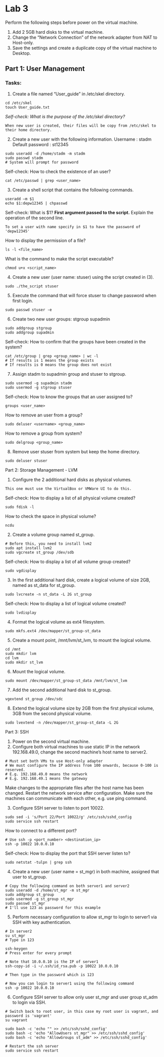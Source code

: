 # Lab 3
Perform the following steps before power on the virtual machine.  
1. Add 2 5GB hard disks to the virtual machine.  
2. Change the “Network Connection” of the network adapter from NAT to Host-only.  
3. Save the settings and create a duplicate copy of the virtual machine to Desktop.

## Part 1: User Management

### Tasks:
1. Create a file named “User_guide” in /etc/skel directory.
```
cd /etc/skel
touch User_guide.txt
```
*Self-check: What is the purpose of the /etc/skel directory?*
```
When new user is created, their files will be copy from /etc/skel to their home directory.
```

2. Create a new user with the following information.
Username	: stadm
Default password	: st12345
```
sudo useradd -d /home/stadm -m stadm
sudo passwd stadm
# System will prompt for password
```

Self-check:
How to check the existence of an user?
```
cat /etc/passwd | grep <user_name>
```

3. Create a shell script that contains the following commands.
```
useradd –m $1
echo $1:depw12345 | chpasswd
```

Self-check:
What is $1?   **First argument passed to the script.**
Explain the operation of the second line.  
```
To set a user with name specify in $1 to have the password of 'depw12345'
```
How to display the permission of a file?  
```
ls -l <file_name>
```
What is the command to make the script executable?  
```
chmod u+x <script_name>
```

4. Create a new user (user name: stuser) using the script created in (3).
```
sudo ./the_script stuser
```

5. Execute the command that will force stuser to change password when first login.
```
sudo passwd stuser -e
```

6. Create two new user groups:
stgroup
supadmin
```
sudo addgroup stgroup
sudo addgroup supadmin
```

Self-check:
How to confirm that the groups have been created in the system?
```
cat /etc/group | grep <group_name> | wc -l
# If results is 1 means the group exists
# If results is 0 means the group does not exist
```

7. Assign stadm to supadmin group and stuser to stgroup.
```
sudo usermod -g supadmin stadm
sudo usermod -g stgroup stuser
```

Self-check:
How to know the groups that an user assigned to?
```
groups <user_name>
```
How to remove an user from a group?
```
sudo deluser <username> <group_name>
```
How to remove a group from system?
```
sudo delgroup <group_name>
```

8. Remove user stuser from system but keep the home directory.
```
sudo deluser stuser
```


Part 2: Storage Management - LVM

1. Configure the 2 additional hard disks as physical volumes.
```
This one must use the VirtualBox or VMWare UI to do this.
```

Self-check:
How to display a list of all physical volume created?
```
sudo fdisk -l
```
How to check the space in physical volume?
```
ncdu
```

2. Create a volume group named st_group.
```
# Before this, you need to install lvm2
sudo apt install lvm2
sudo vgcreate st_group /dev/sdb
```

Self-check:
How to display a list of all volume group created?
```
sudo vgdisplay
```

3. In the first additional hard disk, create a logical volume of size 2GB, named as st_data for st_group.
```
sudo lvcreate -n st_data -L 2G st_group
```

Self-check:
How to display a list of logical volume created?
```
sudo lvdisplay
```

4. Format the logical volume as ext4 filesystem.
```
sudo mkfs.ext4 /dev/mapper/st_group-st_data
```
5. Create a mount point, /mnt/lvm/st_lvm, to mount the logical volume.
```
cd /mnt
sudo mkdir lvm
cd lvm
sudo mkdir st_lvm
```
6. Mount the logical volume.
```
sudo mount /dev/mapper/st_group-st_data /mnt/lvm/st_lvm
```
7. Add the second additional hard disk to st_group.
```
vgextend st_group /dev/sdc
```
8. Extend the logical volume size by 2GB from the first physical volume, 3GB from the second physical volume.
```
sudo lvextend -n /dev/mapper/st_group-st_data -L 2G
```



Part 3: SSH

1. Power on the second virtual machine.
2. Configure both virtual machines to use static IP in the network 192.168.49.0, change the second machine’s host name to server2.
```
# Must set both VMs to use Host-only adapter
# We must configure the IP address from 100 onwards, because 0-100 is reserved.
# E.g. 192.168.49.0 means the network
# E.g. 192.168.49.1 means the gateway
```


Make changes to the appropriate files after the host name has been changed.
Restart the network service after configuration.
Make sure the machines can communicate with each other, e.g. use ping command.

3. Configure SSH server to listen to port 10022.
```
sudo sed -i 's/Port 22/Port 10022/g' /etc/ssh/sshd_config
sudo service ssh restart
```

How to connect to a different port?
```
# Use ssh -p <port_number> <destination_ip>
ssh -p 10022 10.0.0.10
```

Self-check:
How to display the port that SSH server listen to?
```
sudo netstat -tulpn | grep ssh
```

4. Create a new user (user name = st_mgr) in both machine, assigned that user to st_group.
```
# Copy the following command on both server1 and server2
sudo useradd -d /home/st_mgr -m st_mgr
sudo addgroup st_group
sudo usermod -g st_group st_mgr
sudo passwd st_mgr
# I'll use 123 as password for this example
```
5. Perform necessary configuration to allow st_mgr to login to server1 via SSH with key authentication.
```
# In server2
su st_mgr
# Type in 123

ssh-keygen
# Press enter for every prompt

# Note that 10.0.0.10 is the IP of server1
ssh-copy-id -i ~/.ssh/id_rsa.pub -p 10022 10.0.0.10 

# Then type in the password which is 123

# Now you can login to server1 using the following command
ssh -p 10022 10.0.0.10
```

6. Configure SSH server to allow only user st_mgr and user group st_adm to login via SSH.
```
# Switch back to root user, in this case my root user is vagrant, and password is 'vagrant'
su vagrant

sudo bash -c 'echo "" >> /etc/ssh/sshd_config'
sudo bash -c 'echo "AllowUsers st_mgr" >> /etc/ssh/sshd_config'
sudo bash -c 'echo "AllowGroups st_adm" >> /etc/ssh/sshd_config'

# Restart the ssh server
sudo service ssh restart
```